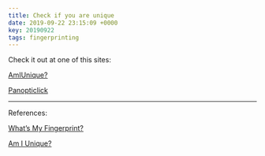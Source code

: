 ```yaml
---
title: Check if you are unique
date: 2019-09-22 23:15:09 +0000
key: 20190922
tags: fingerprinting
---
```



Check it out at one of this sites:

[AmIUnique?](https://amiunique.org/) 

[Panopticlick](https://panopticlick.eff.org/)



****

References:

[What’s My Fingerprint?](https://medium.com/@useradd_deploy/whats-my-fingerprint-b8df1d8e3293)

[Am I Unique?](https://medium.com/@useradd_deploy/am-i-unique-9e94a9546800)

